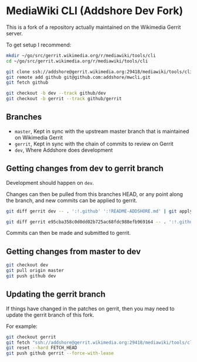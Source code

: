 # MediaWiki CLI (Addshore Dev Fork)

This is a fork of a repository actually maintained on the Wikimedia Gerrit server.

To get setup I recommend:

```sh
mkdir ~/go/src/gerrit.wikimedia.org/r/mediawiki/tools/cli
cd ~/go/src/gerrit.wikimedia.org/r/mediawiki/tools/cli

git clone ssh://addshore@gerrit.wikimedia.org:29418/mediawiki/tools/cli .
git remote add github git@github.com:addshore/mwcli.git
git fetch github

git checkout -b dev --track github/dev
git checkout -b gerrit --track github/gerrit
```

## Branches

- `master`, Kept in sync with the upstream master branch that is maintained on Wikimedia Gerrit
- `gerrit`, Kept in sync with the chain of commits to review on Gerrit
- `dev`, Where Addshore does development

## Getting changes from dev to gerrit branch

Development should happen on `dev`.

Changes can then be pulled from this branches HEAD, or any point along the branch, and new commits can be applied to gerrit.

```sh
git diff gerrit dev -- . ':!.github' ':!README-ADDSHORE.md' | git apply

git diff gerrit e95cba358c0d0dd02b725ac68fdc988efb969164 -- . ':!.github' ':!README-ADDSHORE.md' | git apply
```

Commits can then be made and submitted to gerrit.

## Getting changes from master to dev

```sh
git checkout dev
git pull origin master
git push github dev
```

## Updating the gerrit branch

If things have changed in the patches on gerrit, then you may need to update the gerrit branch of this fork.

For example:

```sh
git checkout gerrit
git fetch "ssh://addshore@gerrit.wikimedia.org:29418/mediawiki/tools/cli" refs/changes/40/682240/3
git reset --hard FETCH_HEAD
git push github gerrit --force-with-lease
```
